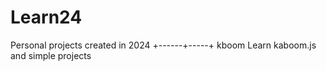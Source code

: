 # Learn24
Personal projects created in 2024
+------+-----+
kboom   Learn kaboom.js and simple projects
